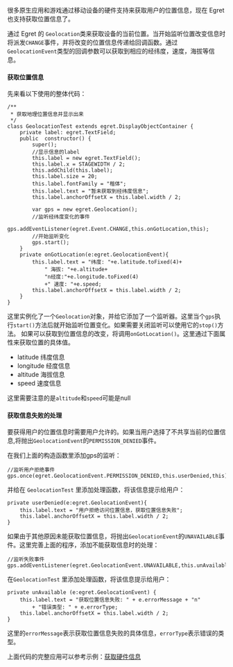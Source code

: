 很多原生应用和游戏通过移动设备的硬件支持来获取用户的位置信息，现在 Egret 也支持获取位置信息了。

通过 Egret 的 `Geolocation`类来获取设备的当前位置。当开始监听位置改变信息时将派发`CHANGE`事件，并将改变的位置信息传递给回调函数。通过`GeolocationEvent`类型的回调参数可以获取到相应的经纬度，速度，海拔等信息。

#### 获取位置信息 

先来看以下使用的整体代码：

```
/**
 * 获取地理位置信息并显示出来
 */
class GeolocationTest extends egret.DisplayObjectContainer {
    private label: egret.TextField;
    public  constructor() {
        super();
        //显示信息的label
        this.label = new egret.TextField();
        this.label.x = STAGEWIDTH / 2;
        this.addChild(this.label);
        this.label.size = 20;
        this.label.fontFamily = "楷体";
        this.label.text = "暂未获取到经纬度信息";
        this.label.anchorOffsetX = this.label.width / 2;

        var gps = new egret.Geolocation();
        //监听经纬度变化的事件
        gps.addEventListener(egret.Event.CHANGE,this.onGotLocation,this);
        //开始监听变化
        gps.start();
    }
    private onGotLocation(e:egret.GeolocationEvent){
        this.label.text = "纬度: "+e.latitude.toFixed(4)+
            " 海拔: "+e.altitude+
            "n经度:"+e.longitude.toFixed(4)
            +" 速度: "+e.speed;
        this.label.anchorOffsetX = this.label.width / 2;
    }
}
```

这里实例化了一个`Geolocation`对象，并给它添加了一个监听器。这里当个`gps`执行`start()`方法后就开始监听位置变化。如果需要关闭监听可以使用它的`stop()`方法。
如果可以获取到位置信息的改变，将调用`onGotLocation()`。这里通过下面属性来获取位置的具体值。

* latitude  纬度信息
* longitude 经度信息
* altitude  海拔信息
* speed     速度信息

这里需要注意的是`altitude`和`speed`可能是null

#### 获取信息失败的处理

要获得用户的位置信息时需要用户允许的。如果当用户选择了不共享当前的位置信息,将抛出`GeolocationEvent`的`PERMISSION_DENIED`事件。

在我们上面的构造函数里添加gps的监听：
```
//监听用户拒绝事件
gps.once(egret.GeolocationEvent.PERMISSION_DENIED,this.userDenied,this);
```
并给在 `GeolocationTest` 里添加处理函数，将该信息提示给用户：

```
private userDenied(e:egret.GeolocationEvent){
    this.label.text = "用户拒绝访问位置信息，获取位置信息失败";
    this.label.anchorOffsetX = this.label.width / 2;
}
```

如果由于其他原因未能获取位置信息，将抛出`GeolocationEvent`的`UNAVAILABLE`事件。这里完善上面的程序，添加不能获取信息时的处理：

```
//监听失败事件
gps.addEventListener(egret.GeolocationEvent.UNAVAILABLE,this.unAvailable,this);
```

在`GeolocationTest` 里添加处理函数，将该信息提示给用户：

```
private unAvailable (e:egret.GeolocationEvent) {
    this.label.text = "获取位置信息失败: " + e.errorMessage + "n"
        + "错误类型: " + e.errorType;
    this.label.anchorOffsetX = this.label.width / 2;
}
```

这里的`errorMessage`表示获取位置信息失败的具体信息，`errorType`表示错误的类型。

上面代码的完整应用可以参考示例：[获取硬件信息](http://edn.egret.com/cn/index.php/article/index/id/659)

